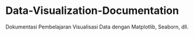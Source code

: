 # Data-Visualization-Documentation
Dokumentasi Pembelajaran Visualisasi Data dengan Matplotlib, Seaborn, dll.
